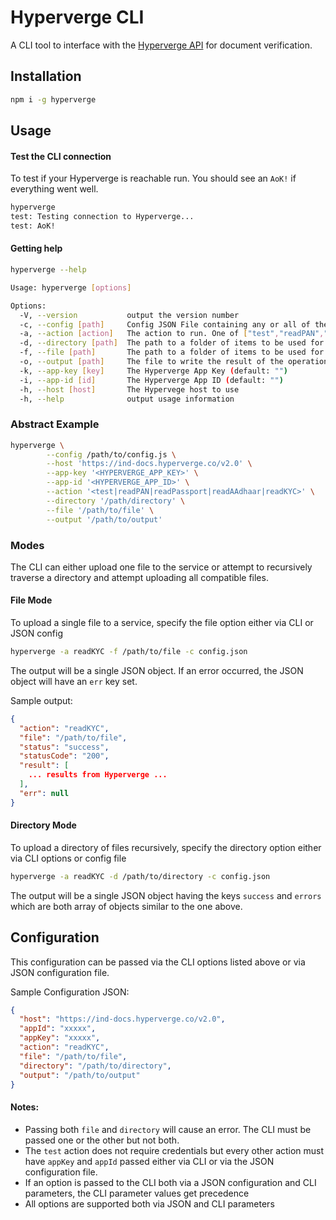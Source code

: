 # Hyperverge CLI

A CLI tool to interface with the [Hyperverge API](https://github.com/hyperverge/kyc-india-rest-api#hyperverge-india-kyc-api-documentation) for document verification.



## Installation

```bash
npm i -g hyperverge
```


## Usage

#### Test the CLI connection

To test if your Hyperverge is reachable run. You should see an `AoK!` if everything went well.
```bash
hyperverge
test: Testing connection to Hyperverge...
test: AoK!
```

#### Getting help

```bash
hyperverge --help

Usage: hyperverge [options]

Options:
  -V, --version           output the version number
  -c, --config [path]     Config JSON File containing any or all of the other parameters. action, directory, file, output, appKey, appId, host (default: "./credentials.json")
  -a, --action [action]   The action to run. One of ["test","readPAN","readPassport","readAadhaar","readKYC"] (default: "test")
  -d, --directory [path]  The path to a folder of items to be used for the request
  -f, --file [path]       The path to a folder of items to be used for the request
  -o, --output [path]     The file to write the result of the operation to (default: "")
  -k, --app-key [key]     The Hyperverge App Key (default: "")
  -i, --app-id [id]       The Hyperverge App ID (default: "")
  -h, --host [host]       The Hypervege host to use
  -h, --help              output usage information

```


### Abstract Example
```bash
hyperverge \
        --config /path/to/config.js \
        --host 'https://ind-docs.hyperverge.co/v2.0' \
        --app-key '<HYPERVERGE_APP_KEY>' \
        --app-id '<HYPERVERGE_APP_ID>' \
        --action '<test|readPAN|readPassport|readAAdhaar|readKYC>' \
        --directory '/path/directory' \
        --file '/path/to/file' \
        --output '/path/to/output'
```

### Modes

The CLI can either upload one file to the service or attempt to recursively traverse a directory and attempt uploading
all compatible files.


#### File Mode

To upload a single file to a service, specify the file option either via CLI or JSON config


```bash
hyperverge -a readKYC -f /path/to/file -c config.json
```

The output will be a single JSON object. If an error occurred, the JSON object will have an `err` key set.

Sample output:
```json
{
  "action": "readKYC",
  "file": "/path/to/file",
  "status": "success",
  "statusCode": "200",
  "result": [
    ... results from Hyperverge ...
  ],
  "err": null
}
```

#### Directory Mode
To upload a directory of files recursively, specify the directory option either via CLI options or config file

```bash
hyperverge -a readKYC -d /path/to/directory -c config.json
```

The output will be a single JSON object having the keys `success` and `errors` which are both array of objects similar 
to the one above.



## Configuration

This configuration can be passed via the CLI options listed above or via JSON configuration file.

Sample Configuration JSON:

```json
{
  "host": "https://ind-docs.hyperverge.co/v2.0",
  "appId": "xxxxx",
  "appKey": "xxxxx",
  "action": "readKYC",
  "file": "/path/to/file",
  "directory": "/path/to/directory",
  "output": "/path/to/output"
}
``` 


#### Notes:

* Passing both `file` and `directory` will cause an error. The CLI must be passed one or the other but not both.
* The `test` action does not require credentials but every other action must have `appKey` and `appId` passed
either via CLI or via the JSON configuration file.
* If an option is passed to the CLI both via a JSON configuration and CLI parameters, the CLI parameter values get 
precedence
* All options are supported both via JSON and CLI parameters